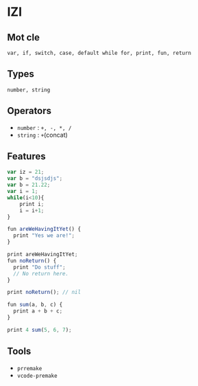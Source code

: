 # IZI


## Mot cle 
`var, if, switch, case, default while for, print, fun, return`
## Types
`number, string`
## Operators
- `number` : `+, -, *, /`
- `string` : `+`(concat)


## Features
```js
var iz = 21;
var b = "dsjsdjs";
var b = 21.22;
var i = 1;
while(i<10){
    print i;
    i = i+1;
}

fun areWeHavingItYet() {
  print "Yes we are!";
}

print areWeHavingItYet;
fun noReturn() {
  print "Do stuff";
  // No return here.
}

print noReturn(); // nil

fun sum(a, b, c) {
  print a + b + c;
}

print 4 sum(5, 6, 7);
```



## Tools
- `prremake`
- `vcode-premake`